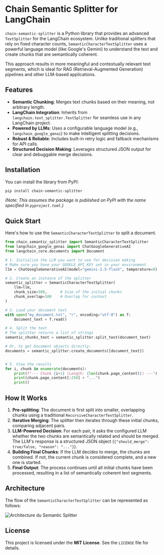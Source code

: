# Chain Semantic Splitter for LangChain

`chain-semantic-splitter` is a Python library that provides an advanced `TextSplitter` for the LangChain ecosystem. Unlike traditional splitters that rely on fixed character counts, `SemanticCharacterTextSplitter` uses a powerful language model (like Google's Gemini) to understand the text and create chunks that are semantically coherent.

This approach results in more meaningful and contextually relevant text segments, which is ideal for RAG (Retrieval-Augmented Generation) pipelines and other LLM-based applications.

## Features

- **Semantic Chunking**: Merges text chunks based on their meaning, not arbitrary length.
- **LangChain Integration**: Inherits from `langchain.text_splitter.TextSplitter` for seamless use in any LangChain project.
- **Powered by LLMs**: Uses a configurable language model (e.g., `langchain_google_genai`) to make intelligent splitting decisions.
- **Robust & Reliable**: Includes built-in retry logic and fallback mechanisms for API calls.
- **Structured Decision Making**: Leverages structured JSON output for clear and debuggable merge decisions.

## Installation

You can install the library from PyPI:

```bash
pip install chain-semantic-splitter
```

*(Note: This assumes the package is published on PyPI with the name specified in `pyproject.toml`.)*

## Quick Start

Here's how to use the `SemanticCharacterTextSplitter` to split a document.

```python
from chain_semantic_splitter import SemanticCharacterTextSplitter
from langchain_google_genai import ChatGoogleGenerativeAI
from langchain_core.documents import Document

# 1. Initialize the LLM you want to use for decision making
# Make sure you have your GOOGLE_API_KEY set in your environment
llm = ChatGoogleGenerativeAI(model="gemini-2.5-flash", temperature=0)

# 2. Create an instance of the splitter
semantic_splitter = SemanticCharacterTextSplitter(
    llm=llm,
    chunk_size=500,      # Size of the initial chunks
    chunk_overlap=100    # Overlap for context
)

# 3. Load your document text
with open("my_document.txt", "r", encoding="utf-8") as f:
    document_text = f.read()

# 4. Split the text
# The splitter returns a list of strings
semantic_chunks_text = semantic_splitter.split_text(document_text)

# Or, to get Document objects directly:
documents = semantic_splitter.create_documents([document_text])


# 5. View the results
for i, chunk in enumerate(documents):
    print(f"--- Chunk {i+1} (Length: {len(chunk.page_content)}) ---")
    print(chunk.page_content[:250] + "...")
    print()

```

## How It Works

1.  **Pre-splitting**: The document is first split into smaller, overlapping chunks using a traditional `RecursiveCharacterTextSplitter`.
2.  **Iterative Merging**: The splitter then iterates through these initial chunks, comparing adjacent pairs.
3.  **LLM-Powered Decision**: For each pair, it asks the configured LLM whether the two chunks are semantically related and should be merged. The LLM's response is a structured JSON object (`{"should_merge": true/false, "reason": "..."}`).
4.  **Building Final Chunks**: If the LLM decides to merge, the chunks are combined. If not, the current chunk is considered complete, and a new one is started.
5.  **Final Output**: The process continues until all initial chunks have been processed, resulting in a list of semantically coherent text segments.

## Architecture

The flow of the `SemanticCharacterTextSplitter` can be represented as follows:

![Architecture du Semantic Splitter](docs/semantic_splitter_architecture.png)

## License

This project is licensed under the **MIT License**. See the `LICENSE` file for details.
